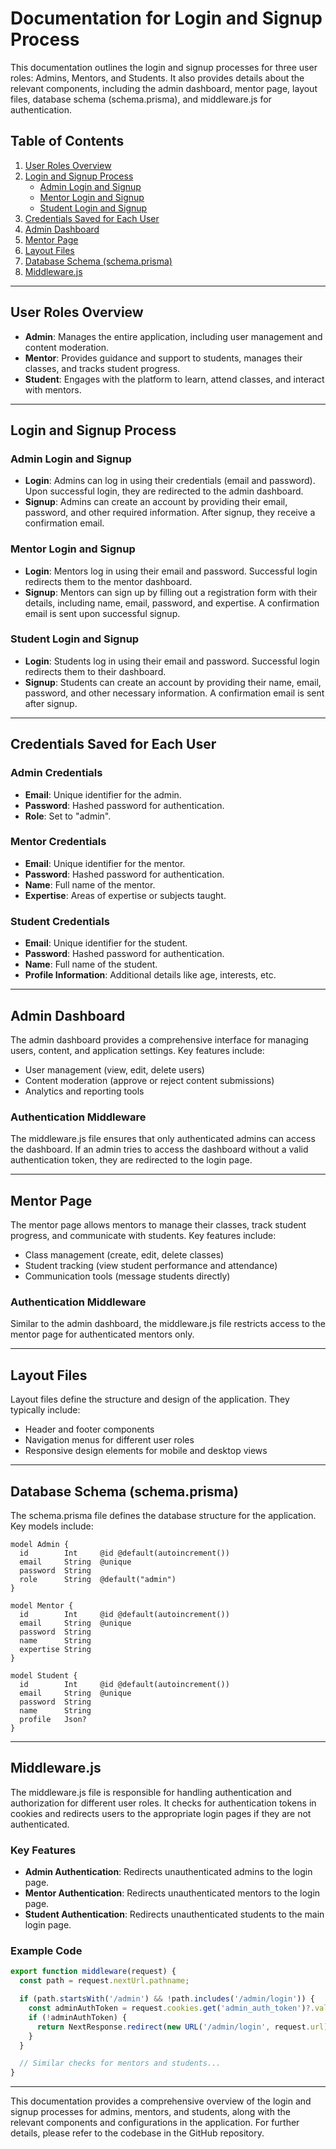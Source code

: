 # Documentation for Login and Signup Process

This documentation outlines the login and signup processes for three user roles: Admins, Mentors, and Students. It also provides details about the relevant components, including the admin dashboard, mentor page, layout files, database schema (schema.prisma), and middleware.js for authentication.

## Table of Contents

1. [User Roles Overview](#user-roles-overview)
2. [Login and Signup Process](#login-and-signup-process)
   - [Admin Login and Signup](#admin-login-and-signup)
   - [Mentor Login and Signup](#mentor-login-and-signup)
   - [Student Login and Signup](#student-login-and-signup)
3. [Credentials Saved for Each User](#credentials-saved-for-each-user)
4. [Admin Dashboard](#admin-dashboard)
5. [Mentor Page](#mentor-page)
6. [Layout Files](#layout-files)
7. [Database Schema (schema.prisma)](#database-schema-schema.prisma)
8. [Middleware.js](#middleware.js)

---

## User Roles Overview

- **Admin**: Manages the entire application, including user management and content moderation.
- **Mentor**: Provides guidance and support to students, manages their classes, and tracks student progress.
- **Student**: Engages with the platform to learn, attend classes, and interact with mentors.

---

## Login and Signup Process

### Admin Login and Signup

- **Login**: Admins can log in using their credentials (email and password). Upon successful login, they are redirected to the admin dashboard.
- **Signup**: Admins can create an account by providing their email, password, and other required information. After signup, they receive a confirmation email.

### Mentor Login and Signup

- **Login**: Mentors log in using their email and password. Successful login redirects them to the mentor dashboard.
- **Signup**: Mentors can sign up by filling out a registration form with their details, including name, email, password, and expertise. A confirmation email is sent upon successful signup.

### Student Login and Signup

- **Login**: Students log in using their email and password. Successful login redirects them to their dashboard.
- **Signup**: Students can create an account by providing their name, email, password, and other necessary information. A confirmation email is sent after signup.

---

## Credentials Saved for Each User

### Admin Credentials
- **Email**: Unique identifier for the admin.
- **Password**: Hashed password for authentication.
- **Role**: Set to "admin".

### Mentor Credentials
- **Email**: Unique identifier for the mentor.
- **Password**: Hashed password for authentication.
- **Name**: Full name of the mentor.
- **Expertise**: Areas of expertise or subjects taught.

### Student Credentials
- **Email**: Unique identifier for the student.
- **Password**: Hashed password for authentication.
- **Name**: Full name of the student.
- **Profile Information**: Additional details like age, interests, etc.

---

## Admin Dashboard

The admin dashboard provides a comprehensive interface for managing users, content, and application settings. Key features include:

- User management (view, edit, delete users)
- Content moderation (approve or reject content submissions)
- Analytics and reporting tools

### Authentication Middleware

The middleware.js file ensures that only authenticated admins can access the dashboard. If an admin tries to access the dashboard without a valid authentication token, they are redirected to the login page.

---

## Mentor Page

The mentor page allows mentors to manage their classes, track student progress, and communicate with students. Key features include:

- Class management (create, edit, delete classes)
- Student tracking (view student performance and attendance)
- Communication tools (message students directly)

### Authentication Middleware

Similar to the admin dashboard, the middleware.js file restricts access to the mentor page for authenticated mentors only.

---

## Layout Files

Layout files define the structure and design of the application. They typically include:

- Header and footer components
- Navigation menus for different user roles
- Responsive design elements for mobile and desktop views

---

## Database Schema (schema.prisma)

The schema.prisma file defines the database structure for the application. Key models include:

```prisma
model Admin {
  id        Int     @id @default(autoincrement())
  email     String  @unique
  password  String
  role      String  @default("admin")
}

model Mentor {
  id        Int     @id @default(autoincrement())
  email     String  @unique
  password  String
  name      String
  expertise String
}

model Student {
  id        Int     @id @default(autoincrement())
  email     String  @unique
  password  String
  name      String
  profile   Json?
}
```

---

## Middleware.js

The middleware.js file is responsible for handling authentication and authorization for different user roles. It checks for authentication tokens in cookies and redirects users to the appropriate login pages if they are not authenticated.

### Key Features

- **Admin Authentication**: Redirects unauthenticated admins to the login page.
- **Mentor Authentication**: Redirects unauthenticated mentors to the login page.
- **Student Authentication**: Redirects unauthenticated students to the main login page.

### Example Code

```javascript
export function middleware(request) {
  const path = request.nextUrl.pathname;

  if (path.startsWith('/admin') && !path.includes('/admin/login')) {
    const adminAuthToken = request.cookies.get('admin_auth_token')?.value;
    if (!adminAuthToken) {
      return NextResponse.redirect(new URL('/admin/login', request.url));
    }
  }

  // Similar checks for mentors and students...
}
```

---

This documentation provides a comprehensive overview of the login and signup processes for admins, mentors, and students, along with the relevant components and configurations in the application. For further details, please refer to the codebase in the GitHub repository.